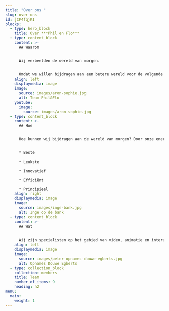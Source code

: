 ```yaml
---
title: "Over ons "
slug: over-ons
id: jCP4fqjKI
blocks:
  - type: hero_block
    title: Over ***Phil en Flo***
  - type: content_block
    content: >-
      ## Waarom


      Wij verbeelden de wereld van morgen. 


      Omdat we willen bijdragen aan een betere wereld voor de volgende generaties. Dat is waar we onze tijd en energie als team in willen steken, wij willen organisaties die zich inzetten voor een betere wereld helpen hun boodschap te verkondigen, te verbeelden.
    align: left
    displaymedia: image
    image:
      source: images/aron-sophie.jpg
      alt: Team Phil&Flo
    youtube:
      image:
        source: images/aron-sophie.jpg
  - type: content_block
    content: >-
      ## Hoe


      Hoe kunnen wij bijdragen aan de wereld van morgen? Door onze energie en creatieve kracht in te zetten om jouw verhaal te verbeelden. Dat doen we aan de hand van een aantal kernwaarden die we hebben samengevat als BLIEP. 


      * Beste

      * Leukste

      * Innovatief

      * Efficiënt

      * Principieel
    align: right
    displaymedia: image
    image:
      source: images/inge-bank.jpg
      alt: Inge op de bank
  - type: content_block
    content: >-
      ## Wat


      Wij zijn specialisten op het gebied van video, animatie en interactieve video. Onze creaties zijn het beste als we ze maken voor de juiste organisaties, de organisaties die zich inzetten voor een betere wereld.
    align: left
    displaymedia: image
    image:
      source: images/peter-opnames-douwe-egberts.jpg
      alt: Opnames Douwe Egberts
  - type: collection_block
    collection: members
    title: Team
    number_of_items: 9
    heading: h2
menu:
  main:
    weight: 1
---
```

